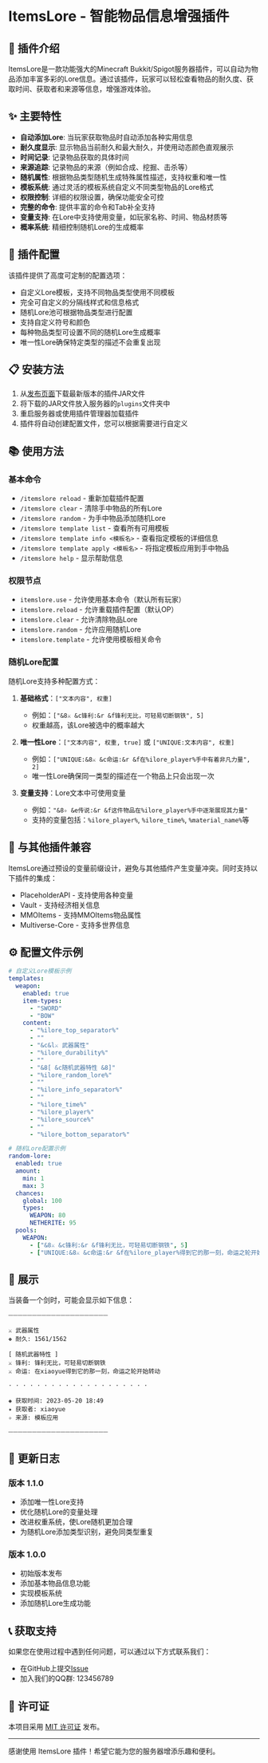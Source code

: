 # ItemsLore - 智能物品信息增强插件

## 📝 插件介绍 

ItemsLore是一款功能强大的Minecraft Bukkit/Spigot服务器插件，可以自动为物品添加丰富多彩的Lore信息。通过该插件，玩家可以轻松查看物品的耐久度、获取时间、获取者和来源等信息，增强游戏体验。

## ✨ 主要特性

- **自动添加Lore**: 当玩家获取物品时自动添加各种实用信息
- **耐久度显示**: 显示物品当前耐久和最大耐久，并使用动态颜色直观展示
- **时间记录**: 记录物品获取的具体时间
- **来源追踪**: 记录物品的来源（例如合成、挖掘、击杀等）
- **随机属性**: 根据物品类型随机生成特殊属性描述，支持权重和唯一性
- **模板系统**: 通过灵活的模板系统自定义不同类型物品的Lore格式
- **权限控制**: 详细的权限设置，确保功能安全可控
- **完整的命令**: 提供丰富的命令和Tab补全支持
- **变量支持**: 在Lore中支持使用变量，如玩家名称、时间、物品材质等
- **概率系统**: 精细控制随机Lore的生成概率

## 🔧 插件配置

该插件提供了高度可定制的配置选项：

- 自定义Lore模板，支持不同物品类型使用不同模板
- 完全可自定义的分隔线样式和信息格式
- 随机Lore池可根据物品类型进行配置
- 支持自定义符号和颜色
- 每种物品类型可设置不同的随机Lore生成概率
- 唯一性Lore确保特定类型的描述不会重复出现

## 📋 安装方法

1. 从[发布页面](https://github.com/YourUsername/Itemslore/releases)下载最新版本的插件JAR文件
2. 将下载的JAR文件放入服务器的`plugins`文件夹中
3. 重启服务器或使用插件管理器加载插件
4. 插件将自动创建配置文件，您可以根据需要进行自定义

## 📚 使用方法

### 基本命令

- `/itemslore reload` - 重新加载插件配置
- `/itemslore clear` - 清除手中物品的所有Lore
- `/itemslore random` - 为手中物品添加随机Lore
- `/itemslore template list` - 查看所有可用模板
- `/itemslore template info <模板名>` - 查看指定模板的详细信息
- `/itemslore template apply <模板名>` - 将指定模板应用到手中物品
- `/itemslore help` - 显示帮助信息

### 权限节点

- `itemslore.use` - 允许使用基本命令（默认所有玩家）
- `itemslore.reload` - 允许重载插件配置（默认OP）
- `itemslore.clear` - 允许清除物品Lore
- `itemslore.random` - 允许应用随机Lore
- `itemslore.template` - 允许使用模板相关命令

### 随机Lore配置

随机Lore支持多种配置方式：

1. **基础格式**：`["文本内容", 权重]`
   - 例如：`["&8⚔ &c锋利:&r &f锋利无比，可轻易切断钢铁", 5]`
   - 权重越高，该Lore被选中的概率越大

2. **唯一性Lore**：`["文本内容", 权重, true]` 或 `["UNIQUE:文本内容", 权重]`
   - 例如：`["UNIQUE:&8⚔ &c命运:&r &f在%ilore_player%手中有着非凡力量", 2]`
   - 唯一性Lore确保同一类型的描述在一个物品上只会出现一次

3. **变量支持**：Lore文本中可使用变量
   - 例如：`"&8✧ &e传说:&r &f这件物品在%ilore_player%手中逐渐展现其力量"`
   - 支持的变量包括：`%ilore_player%`, `%ilore_time%`, `%material_name%`等

## 🔌 与其他插件兼容

ItemsLore通过预设的变量前缀设计，避免与其他插件产生变量冲突。同时支持以下插件的集成：

- PlaceholderAPI - 支持使用各种变量
- Vault - 支持经济相关信息
- MMOItems - 支持MMOItems物品属性
- Multiverse-Core - 支持多世界信息

## ⚙️ 配置文件示例

```yaml
# 自定义Lore模板示例
templates:
  weapon:
    enabled: true
    item-types:
      - "SWORD"
      - "BOW"
    content:
      - "%ilore_top_separator%"
      - ""
      - "&c&l⚔ 武器属性"
      - "%ilore_durability%"
      - ""
      - "&8[ &c随机武器特性 &8]"
      - "%ilore_random_lore%"
      - ""
      - "%ilore_info_separator%"
      - ""
      - "%ilore_time%"
      - "%ilore_player%"
      - "%ilore_source%"
      - ""
      - "%ilore_bottom_separator%"

# 随机Lore配置示例
random-lore:
  enabled: true
  amount:
    min: 1
    max: 3
  chances:
    global: 100
    types:
      WEAPON: 80
      NETHERITE: 95
  pools:
    WEAPON:
      - ["&8⚔ &c锋利:&r &f锋利无比，可轻易切断钢铁", 5]
      - ["UNIQUE:&8⚔ &c命运:&r &f在%ilore_player%得到它的那一刻，命运之轮开始转动", 2]
```

## 🌟 展示

当装备一个剑时，可能会显示如下信息：

```
⏤⏤⏤⏤⏤⏤⏤⏤⏤⏤⏤⏤⏤⏤⏤⏤⏤⏤⏤⏤⏤

⚔ 武器属性
❖ 耐久: 1561/1562

[ 随机武器特性 ]
⚔ 锋利: 锋利无比，可轻易切断钢铁
⚔ 命运: 在xiaoyue得到它的那一刻，命运之轮开始转动

· · · · · · · · · · · · · · · · · · · ·

◈ 获取时间: 2023-05-20 18:49
✦ 获取者: xiaoyue
✧ 来源: 模板应用

⏤⏤⏤⏤⏤⏤⏤⏤⏤⏤⏤⏤⏤⏤⏤⏤⏤⏤⏤⏤⏤
```

## 📝 更新日志

### 版本 1.1.0
- 添加唯一性Lore支持
- 优化随机Lore的变量处理
- 改进权重系统，使Lore随机更加合理
- 为随机Lore添加类型识别，避免同类型重复

### 版本 1.0.0
- 初始版本发布
- 添加基本物品信息功能
- 实现模板系统
- 添加随机Lore生成功能

## 📞 获取支持

如果您在使用过程中遇到任何问题，可以通过以下方式联系我们：

- 在GitHub上提交[Issue](https://github.com/YourUsername/Itemslore/issues)
- 加入我们的QQ群: 123456789

## 📜 许可证

本项目采用 [MIT 许可证](LICENSE) 发布。

---

感谢使用 ItemsLore 插件！希望它能为您的服务器增添乐趣和便利。 